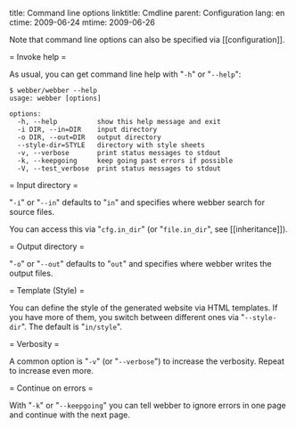 title: Command line options
linktitle: Cmdline
parent: Configuration
lang: en
ctime: 2009-06-24
mtime: 2009-06-26

Note that command line options can also be specified via [[configuration]].

= Invoke help =

As usual, you can get command line help with "`-h`" or "`--help`":

	$ webber/webber --help
	usage: webber [options]

	options:
	  -h, --help          show this help message and exit
	  -i DIR, --in=DIR    input directory
	  -o DIR, --out=DIR   output directory
	  --style-dir=STYLE   directory with style sheets
	  -v, --verbose       print status messages to stdout
	  -k, --keepgoing     keep going past errors if possible
	  -V, --test_verbose  print status messages to stdout

= Input directory =

"`-i`" or "`--in`" defaults to "`in`" and specifies where webber
search for source files.

You can access this via "`cfg.in_dir`" (or "`file.in_dir`", see
[[inheritance]]).

= Output directory =

"`-o`" or "`--out`" defaults to "`out`" and specifies where webber
writes the output files.


= Template (Style) =

You can define the style of the generated website via HTML templates. If
you have more of them, you switch between different ones via "`--style-dir`".
The default is "`in/style`".


= Verbosity =

A common option is "`-v`" (or "`--verbose`") to increase the verbosity. Repeat
to increase even more.


= Continue on errors =

With "`-k`" or "`--keepgoing`" you can tell webber to ignore errors in one
page and continue with the next page.
